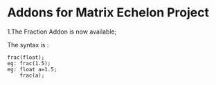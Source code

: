 #  Addons for Matrix Echelon Project 

1.The Fraction Addon is now available;

  The syntax is :

    frac(float);  
    eg: frac(1.5);
    eg: float a=1.5;
        frac(a);
